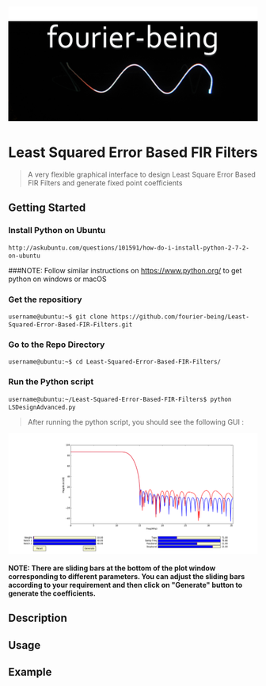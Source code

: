 # ![fourier-being](logo.png)

# Least Squared Error Based FIR Filters
> A very flexible graphical interface to design Least Square Error Based FIR Filters and generate fixed point coefficients 

## Getting Started
### Install Python on Ubuntu
```
http://askubuntu.com/questions/101591/how-do-i-install-python-2-7-2-on-ubuntu
```
###NOTE: Follow similar instructions on https://www.python.org/ to get python on windows or macOS
### Get the repositiory
```
username@ubuntu:~$ git clone https://github.com/fourier-being/Least-Squared-Error-Based-FIR-Filters.git
```
### Go to the Repo Directory
```
username@ubuntu:~$ cd Least-Squared-Error-Based-FIR-Filters/
```
### Run the Python script
```
username@ubuntu:~/Least-Squared-Error-Based-FIR-Filters$ python LSDesignAdvanced.py
```
> After running the python script, you should see the following GUI :

<img src="figure_1.png" align="center" />

#### NOTE: There are sliding bars at the bottom of the plot window corresponding to different parameters. You can adjust the sliding bars according to your requirement and then click on "Generate" button to generate the coefficients.

## Description

## Usage

## Example


